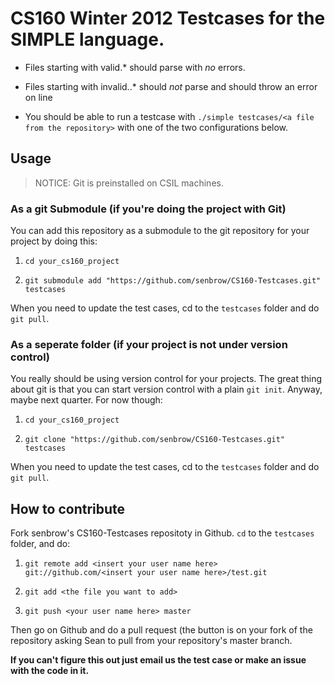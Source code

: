 # CS160 Winter 2012 Testcases for the SIMPLE language.

* Files starting with valid.\* should parse with *no* errors.

* Files starting with invalid.<number>.\* should *not* parse and should throw an error on line <number>

* You should be able to run a testcase with `./simple testcases/<a file from
  the repository>` with one of the two configurations below.

## Usage

> NOTICE: Git is preinstalled on CSIL machines.

### As a git Submodule (if you're doing the project with Git) 

You can add this repository as a submodule to the git
repository for your project by doing this:

1. `cd your_cs160_project`

2. `git submodule add "https://github.com/senbrow/CS160-Testcases.git" testcases`

When you need to update the test cases, cd to the `testcases` folder and do `git
pull`.

### As a seperate folder (if your project is not under version control)

You really should be using version control for your projects. The great thing
about git is that you can start version control with a plain `git init`.
Anyway, maybe next quarter. For now though: 

1. `cd your_cs160_project`

2. `git clone "https://github.com/senbrow/CS160-Testcases.git" testcases`

When you need to update the test cases, cd to the `testcases` folder and do `git
pull`.

## How to contribute

Fork senbrow's CS160-Testcases repositoty in Github. `cd` to the `testcases` folder,
and do:
    
1. `git remote add <insert your user name here> git://github.com/<insert your user name here>/test.git`

2. `git add <the file you want to add>`

3. `git push <your user name here> master`

Then go on Github and do a pull request (the button is on your fork of the
repository asking Sean to pull from your repository's master branch.

**If you can't figure this out just email us the test case or make an issue with
the code in it.**

